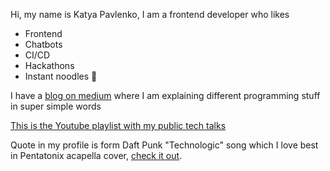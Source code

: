 Hi, my name is Katya Pavlenko, I am a frontend developer who likes
* Frontend
* Chatbots
* CI/CD
* Hackathons
* Instant noodles 🍜

I have a [blog on medium](https://medium.com/@cakeinpanic) where I am explaining different programming stuff in super simple words

[This is the Youtube playlist with my public tech talks](https://www.youtube.com/watch?v=RqqqrOkkNE0&list=PL7RFhPC8dTOoxDIg9q1Y3mMQlY3FaniSZ&index=1)

Quote in my profile is form Daft Punk "Technologic" song which I love best in Pentatonix acapella cover, [check it out](https://www.youtube.com/watch?v=3MteSlpxCpo).
